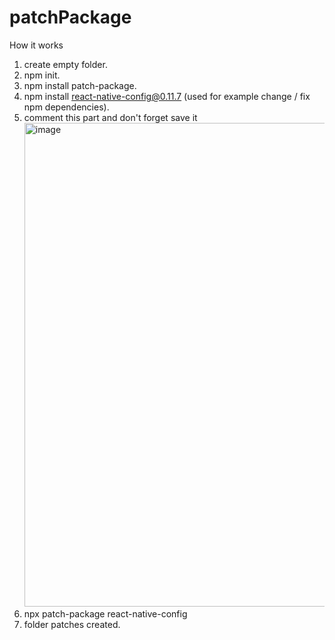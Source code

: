 # patchPackage

How it works
1. create empty folder.
2. npm init.
3. npm install patch-package.
4. npm install react-native-config@0.11.7 (used for example change / fix npm dependencies).
5. comment this part and don't forget save it <img width="774" alt="image" src="https://github.com/Yosteven97/patchPackage/assets/33284223/550a5978-72af-42c5-a0ed-63faa6d2998d">
6. npx patch-package react-native-config
7. folder patches created.

